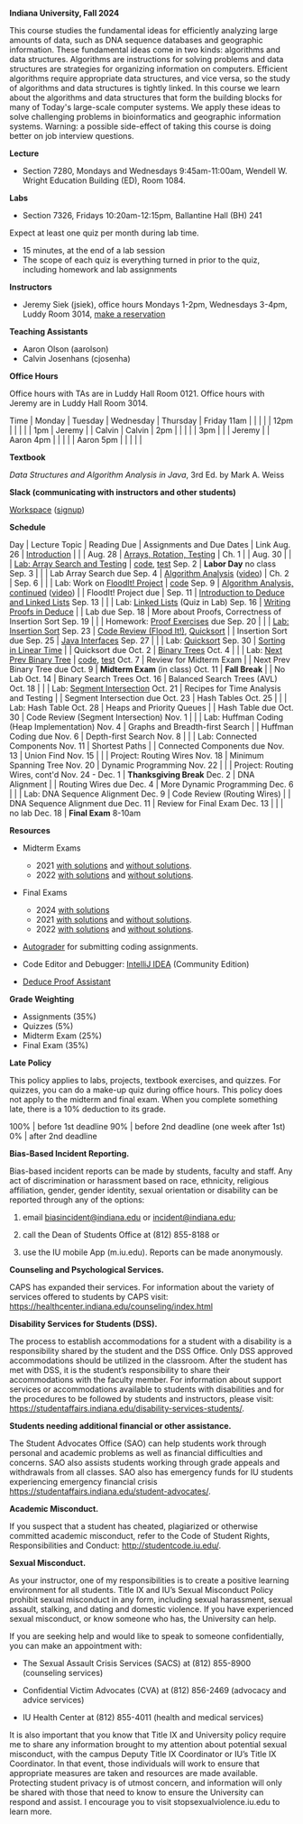 **Indiana University, Fall 2024**

This course studies the fundamental ideas for efficiently analyzing
large amounts of data, such as DNA sequence databases and geographic
information. These fundamental ideas come in two kinds: algorithms and
data structures. Algorithms are instructions for solving problems and
data structures are strategies for organizing information on
computers. Efficient algorithms require appropriate data structures,
and vice versa, so the study of algorithms and data structures is
tightly linked. In this course we learn about the algorithms and data
structures that form the building blocks for many of Today's
large-scale computer systems. We apply these ideas to solve
challenging problems in bioinformatics and geographic information
systems. Warning: a possible side-effect of taking this course is
doing better on job interview questions.

**Lecture**

* Section 7280, Mondays and Wednesdays 9:45am-11:00am, Wendell W. Wright Education Building (ED), Room 1084.


**Labs**

* Section 7326, Fridays 10:20am-12:15pm, Ballantine Hall (BH) 241

Expect at least one quiz per month during lab time.
* 15 minutes, at the end of a lab session
* The scope of each quiz is everything turned in prior to the quiz, including homework and lab assignments

**Instructors**

* Jeremy Siek (jsiek), office hours Mondays 1-2pm, Wednesdays 3-4pm, Luddy Room 3014, [make a reservation](https://outlook.office.com/bookwithme/user/7e2eaedb9dbb43868ba3f4dbe81e2972@iu.edu/meetingtype/SVRwCe7HMUGxuT6WGxi68g2?anonymous&ep=mlink)

**Teaching Assistants**

* Aaron Olson (aarolson)
* Calvin Josenhans (cjosenha)

**Office Hours**

Office hours with TAs are in Luddy Hall Room 0121.
Office hours with Jeremy are in Luddy Hall Room 3014.

Time    | Monday    | Tuesday    | Wednesday    | Thursday    | Friday
11am    |           |            |              |             | 
12pm    |           |            |              |             |
1pm     | Jeremy    |            | Calvin       | Calvin      | 
2pm     |           |            |              |             |
3pm     |           |            | Jeremy       |             | Aaron
4pm     |           |            |              |             | Aaron
5pm     |           |            |              |             |


**Textbook**

*Data Structures and Algorithm Analysis in Java*, 3rd Ed. by Mark A. Weiss

**Slack (communicating with instructors and other students)**

[Workspace](https://datastructure-lsq4802.slack.com)
 ([signup](https://join.slack.com/t/slack-bwl8422/shared_invite/zt-2p9885ig1-n_1aNVQJOHoB9L07oobH1A))

**Schedule**

Day     | Lecture Topic                                             | Reading Due  | Assignments and Due Dates | Link
Aug. 26 | [Introduction](./lectures/introduction.md)                |              |         |
Aug. 28 | [Arrays, Rotation, Testing](./lectures/array-rotation.md) | Ch. 1        |         |
Aug. 30 |                                                           |              | [Lab: Array Search and Testing](./Search) | [code](https://autograder.luddy.indiana.edu/web/project/1323), [test](https://autograder.luddy.indiana.edu/web/project/1319)
Sep. 2  | **Labor Day** no class
Sep. 3  | | | Lab Array Search due
Sep. 4  | [Algorithm Analysis](./lectures/algo-analysis.md) ([video](https://iu.mediaspace.kaltura.com/media/t/1_uluqvhj2))  | Ch. 2        | 
Sep. 6  |                                                           |              | Lab: Work on [FloodIt! Project](./flood-it) | [code](https://autograder.luddy.indiana.edu/web/project/1302)
Sep. 9  | [Algorithm Analysis, continued](./lectures/more-algo-analysis.md) ([video](https://iu.mediaspace.kaltura.com/media/t/1_cvtootj1)) | | FloodIt! Project due | 
Sep. 11 | [Introduction to Deduce and Linked Lists](./lectures/deduce-programming.md)
Sep. 13 |                                                           |              | Lab: [Linked Lists](./LabDeduceProg.md) (Quiz in Lab)
Sep. 16 | [Writing Proofs in Deduce](./lectures/deduce-intro-proof.md)                                  |              | Lab due
Sep. 18 | More about Proofs, Correctness of Insertion Sort 
Sep. 19 |                                                           |              | Homework: [Proof Exercises](https://iu.instructure.com/courses/2249383/assignments/16807557) due
Sep. 20 |                                                           |              | [Lab: Insertion Sort](https://iu.instructure.com/courses/2249383/assignments/16808404)
Sep. 23 | [Code Review (Flood It!)](./lectures/floodit-review.md), [Quicksort](./lectures/quicksort.md)       |              | Insertion Sort due
Sep. 25 | [Java Interfaces](./lectures/interfaces.md)
Sep. 27 |                                                           |              | Lab: [Quicksort](./QuickSort)
Sep. 30 | [Sorting in Linear Time](./lectures/sort-linear.md)                                              |              | Quicksort due
Oct. 2  | [Binary Trees](./lectures/binary-trees.md)
Oct. 4  |                                                           |              | Lab: [Next Prev Binary Tree](./NextPrevTree.md) | [code](https://autograder.luddy.indiana.edu/web/project/1304), [test](https://autograder.luddy.indiana.edu/web/project/1321)
Oct. 7  | Review for Midterm Exam                                   |              | Next Prev Binary Tree due
Oct. 9  | **Midterm Exam** (in class)
Oct. 11 | **Fall Break**                                            |              | No Lab
Oct. 14 | Binary Search Trees
Oct. 16 | Balanced Search Trees (AVL)
Oct. 18 |                                                           |              | Lab: [Segment Intersection](./SegmentIntersection)
Oct. 21 | Recipes for Time Analysis and Testing                     |              | Segment Intersection due
Oct. 23 | Hash Tables
Oct. 25 |                                                           |              | Lab: Hash Table
Oct. 28 | Heaps and Priority Queues                                 |              | Hash Table due
Oct. 30 | Code Review (Segment Intersection)
Nov. 1  |                                                           |              | Lab: Huffman Coding (Heap Implementation)
Nov. 4  | Graphs and Breadth-first Search                           |              | Huffman Coding due
Nov. 6  | Depth-first Search
Nov. 8  |                                                           |              | Lab: Connected Components
Nov. 11 | Shortest Paths                                            |              | Connected Components due
Nov. 13 | Union Find
Nov. 15 |                                                           |              | Project: Routing Wires
Nov. 18 | Minimum Spanning Tree
Nov. 20 | Dynamic Programming
Nov. 22 |                                                           |              | Project: Routing Wires, cont'd
Nov. 24 - Dec. 1 | **Thanksgiving Break**
Dec. 2 | DNA Alignment                                              |              | Routing Wires due
Dec. 4 | More Dynamic Programming
Dec. 6 |                                                            |              | Lab: DNA Sequence Alignment
Dec. 9 | Code Review (Routing Wires)                                |              | DNA Sequence Alignment due
Dec. 11 | Review for Final Exam
Dec. 13 |                                                           |              | no lab
Dec. 18 | **Final Exam** 8-10am

**Resources**

* Midterm Exams 
  * 2021 [with solutions](./midterm-2021-solns.pdf)
     and [without solutions](./midterm-2021.pdf).
  * 2022 [with solutions](./midterm-a-2022.pdf)
     and [without solutions](./midterm-a-2022-questions.pdf).

* Final Exams
  * 2024 [with solutions](./final-2024-solns.pdf)
  * 2021 [with solutions](./final-2021-solns.pdf)
     and [without solutions](./final-2021.pdf).
  * 2022 [with solutions](./final-2022-solns.pdf)
     and [without solutions](./final-2022.pdf).

* [Autograder](https://autograder.luddy.indiana.edu/web/course/127) for submitting coding assignments.

* Code Editor and Debugger:
  [IntelliJ IDEA](https://www.jetbrains.com/idea/download) (Community Edition)

* [Deduce Proof Assistant](https://github.com/jsiek/deduce)

**Grade Weighting**

* Assignments (35%)
* Quizzes (5%)
* Midterm Exam (25%)
* Final Exam (35%)

**Late Policy**

This policy applies to labs, projects, textbook exercises, and
quizzes.  For quizzes, you can do a make-up quiz during office hours.
This policy does not apply to the midterm and final exam.  When you
complete something late, there is a 10% deduction to its grade.

100% | before 1st deadline
90%  | before 2nd deadline (one week after 1st)
0%   | after  2nd deadline



**Bias-Based Incident Reporting.**

Bias-based incident reports can be made by students, faculty and
staff. Any act of discrimination or harassment based on race,
ethnicity, religious affiliation, gender, gender identity, sexual
orientation or disability can be reported through any of the options:

1) email biasincident@indiana.edu or incident@indiana.edu;

2) call the Dean of Students Office at (812) 855-8188 or

3) use the IU mobile App (m.iu.edu). Reports can be made anonymously.

**Counseling and Psychological Services.**

CAPS has expanded their services. For information about the variety of
services offered to students by CAPS visit:
https://healthcenter.indiana.edu/counseling/index.html

**Disability Services for Students (DSS).**

The process to establish accommodations for a student with a
disability is a responsibility shared by the student and the DSS
Office. Only DSS approved accommodations should be utilized in the
classroom. After the student has met with DSS, it is the student’s
responsibility to share their accommodations with the faculty
member. For information about support services or accommodations
available to students with disabilities and for the procedures to be
followed by students and instructors, please visit:
https://studentaffairs.indiana.edu/disability-services-students/.

**Students needing additional financial or other assistance.**

The Student Advocates Office (SAO) can help students work through
personal and academic problems as well as financial difficulties and
concerns. SAO also assists students working through grade appeals and
withdrawals from all classes. SAO also has emergency funds for IU
students experiencing emergency financial crisis
https://studentaffairs.indiana.edu/student-advocates/.

**Academic Misconduct.**

If you suspect that a student has cheated, plagiarized or otherwise committed academic misconduct, refer to the Code of Student Rights, Responsibilities and Conduct:
http://studentcode.iu.edu/.

**Sexual Misconduct.**

As your instructor, one of my responsibilities is to create a positive
learning environment for all students. Title IX and IU’s Sexual
Misconduct Policy prohibit sexual misconduct in any form, including
sexual harassment, sexual assault, stalking, and dating and domestic
violence. If you have experienced sexual misconduct, or know someone
who has, the University can help.

If you are seeking help and would like to speak to someone
confidentially, you can make an appointment with:

* The Sexual Assault Crisis Services (SACS) at (812) 855-8900
  (counseling services)

* Confidential Victim Advocates (CVA) at (812) 856-2469 (advocacy and
  advice services)

* IU Health Center at (812) 855-4011 (health and medical services)

It is also important that you know that Title IX and University policy
require me to share any information brought to my attention about
potential sexual misconduct, with the campus Deputy Title IX
Coordinator or IU’s Title IX Coordinator. In that event, those
individuals will work to ensure that appropriate measures are taken
and resources are made available. Protecting student privacy is of
utmost concern, and information will only be shared with those that
need to know to ensure the University can respond and assist.  I
encourage you to visit
stopsexualviolence.iu.edu to learn more.
